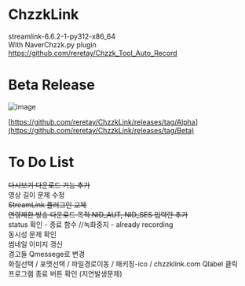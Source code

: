 # ChzzkLink

streamlink-6.6.2-1-py312-x86_64 <br>
With  NaverChzzk.py plugin <br>
https://github.com/reretay/Chzzk_Tool_Auto_Record

# Beta Release
![image](https://github.com/reretay/ChzzkLink/assets/31172353/c8d07210-cea1-406d-b2d5-a11d0884630c)

[https://github.com/reretay/ChzzkLink/releases/tag/Alpha](https://github.com/reretay/ChzzkLink/releases/tag/Beta)

# To Do List
<del>다시보기 다운로드 기능 추가</del> <br> 
영상 길이 문제 수정 <br>
<del>StreamLink 플러그인 교체</del> <br>
<del>연령제한 방송 다운로드 목적 NID_AUT, NID_SES 입력란 추가</del> <br>
status 확인 - 종료 함수 //녹화중지 - already recording<br>
동시성 문제 확인<br>
썸네일 이미지 갱신<br>
경고들 Qmessege로 변경<br>
화질선택 / 포맷선택 / 파일경로이동 / 패키징-ico / chzzklink.com Qlabel 클릭<br>
프로그램 종료 버튼 확인 (지연발생문제)<br>
